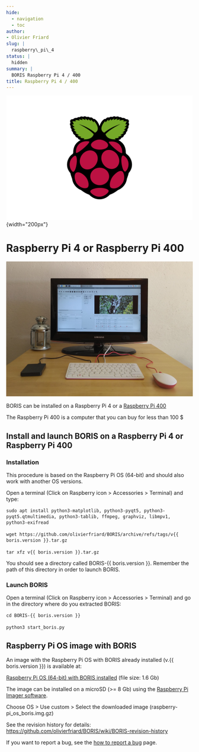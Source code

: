 ```yaml
---
hide:
  - navigation
  - toc
author:
- Olivier Friard
slug: |
  raspberry\_pi\_4
status: |
  hidden
summary: |
  BORIS Raspberry Pi 4 / 400
title: Raspberry Pi 4 / 400
---
```


![Raspberry Pi logo](/images/raspberry_pi.svg){width="200px"}

# Raspberry Pi 4 or Raspberry Pi 400


![BORIS running on a Rasberry Pi 400](screenshots/600_raspberry_pi_4_1.jpg)

BORIS can be installed on a Raspberry Pi 4 or a [Raspberry Pi
400](https://www.raspberrypi.org/products/raspberry-pi-400)

The Raspberry Pi 400 is a computer that you can buy for less than 100 \$

## Install and launch BORIS on a Raspberry Pi 4 or Raspberry Pi 400

### Installation

This procedure is based on the Raspberry Pi OS (64-bit) and should also
work with another OS versions.

Open a terminal (Click on Raspberry icon > Accessories > Terminal) and
type:

    sudo apt install python3-matplotlib, python3-pyqt5, python3-pyqt5.qtmultimedia, python3-tablib, ffmpeg, graphviz, libmpv1, python3-exifread

    wget https://github.com/olivierfriard/BORIS/archive/refs/tags/v{{ boris.version }}.tar.gz

    tar xfz v{{ boris.version }}.tar.gz

You should see a directory called BORIS-{{ boris.version }}. Remember the
path of this directory in order to launch BORIS.

### Launch BORIS


Open a terminal (Click on Raspberry icon \> Accessories \> Terminal) and
go in the directory where do you extracted BORIS:

    cd BORIS-{{ boris.version }}

    python3 start_boris.py


## Raspberry Pi OS image with BORIS


An image with the Raspberry Pi OS with BORIS already installed (v.{{ boris.version }}) is available at:

[Raspberry Pi OS (64-bit) with BORIS
installed](https://drive.google.com/file/d/1RCE9uAOm6TdJ3y-1Ol3JHH-UWWjSny1Y/view?usp=sharing)
(file size: 1.6 Gb)

The image can be installed on a microSD (>= 8 Gb) using the [Raspberry
Pi Imager software](https://www.raspberrypi.com/software/).

Choose OS > Use custom > Select the downloaded image
(raspberry-pi_os_boris.img.gz)

See the revision history for details:
<https://github.com/olivierfriard/BORIS/wiki/BORIS-revision-history>

If you want to report a bug, see the [how to report a bug](report_a_bug.md) page.
